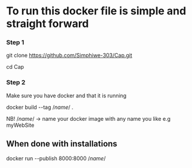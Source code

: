 # To run this docker file is simple and straight forward

### Step 1

git clone https://github.com/Simphiwe-303/Cap.git

cd Cap

### Step 2

Make sure you have docker and that it is running

docker build --tag /*name*/ .

NB! /*name*/ -> name your docker image with any name you like e.g myWebSite

## When done with installations

docker run --publish 8000:8000 /*name*/
